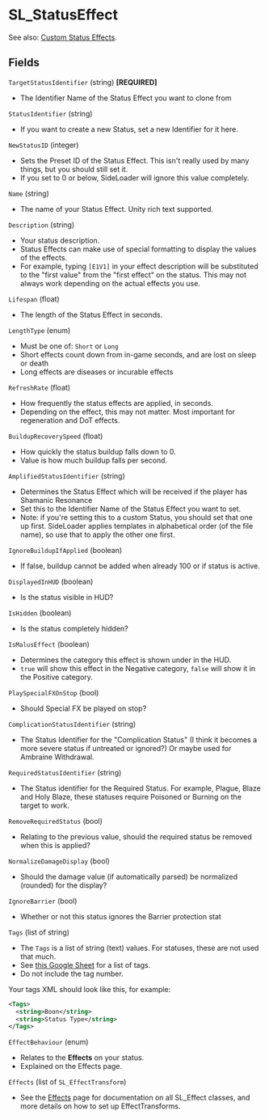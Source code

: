# SL_StatusEffect

See also: [Custom Status Effects](Guides/StatusEffects.md).

## Fields

`TargetStatusIdentifier` (string) <b>[REQUIRED]</b>
* The Identifier Name of the Status Effect you want to clone from

`StatusIdentifier` (string)
* If you want to create a new Status, set a new Identifier for it here.

`NewStatusID` (integer)
* Sets the Preset ID of the Status Effect. This isn't really used by many things, but you should still set it.
* If you set to 0 or below, SideLoader will ignore this value completely.

`Name` (string)
* The name of your Status Effect. Unity rich text supported.

`Description` (string)
* Your status description.
* Status Effects can make use of special formatting to display the values of the effects.
* For example, typing `[E1V1]` in your effect description will be substituted to the "first value" from the "first effect" on the status. This may not always work depending on the actual effects you use.

`Lifespan` (float)
* The length of the Status Effect in seconds.

`LengthType` (enum)
* Must be one of: `Short` or `Long`
* Short effects count down from in-game seconds, and are lost on sleep or death
* Long effects are diseases or incurable effects

`RefreshRate` (float)
* How frequently the status effects are applied, in seconds.
* Depending on the effect, this may not matter. Most important for regeneration and DoT effects.

`BuildupRecoverySpeed` (float)
* How quickly the status buildup falls down to 0.
* Value is how much buildup falls per second.

`AmplifiedStatusIdentifier` (string)
* Determines the Status Effect which will be received if the player has Shamanic Resonance
* Set this to the Identifier Name of the Status Effect you want to set.
* Note: if you're setting this to a custom Status, you should set that one up first. SideLoader applies templates in alphabetical order (of the file name), so use that to apply the other one first.

`IgnoreBuildupIfApplied` (boolean)
* If false, buildup cannot be added when already 100 or if status is active.

`DisplayedInHUD` (boolean)
* Is the status visible in HUD?

`IsHidden` (boolean)
* Is the status completely hidden?

`IsMalusEffect` (boolean)
* Determines the category this effect is shown under in the HUD.
* `true` will show this effect in the Negative category, `false` will show it in the Positive category.

`PlaySpecialFXOnStop` (bool)
* Should Special FX be played on stop?

`ComplicationStatusIdentifier` (string)
* The Status Identifier for the "Complication Status" (I think it becomes a more severe status if untreated or ignored?) Or maybe used for Ambraine Withdrawal.

`RequiredStatusIdentifier` (string)
* The Status identifier for the Required Status. For example, Plague, Blaze and Holy Blaze, these statuses require Poisoned or Burning on the target to work.

`RemoveRequiredStatus` (bool)
* Relating to the previous value, should the required status be removed when this is applied?

`NormalizeDamageDisplay` (bool)
* Should the damage value (if automatically parsed) be normalized (rounded) for the display?

`IgnoreBarrier` (bool)
* Whether or not this status ignores the Barrier protection stat

`Tags` (list of string)
* The `Tags` is a list of string (text) values. For statuses, these are not used that much.
* See [this Google Sheet](https://docs.google.com/spreadsheets/d/1btxPTmgeRqjhqC5dwpPXWd49-_tX_OVLN1Uvwv525K4/edit#gid=1840819680) for a list of tags.
* Do not include the tag number.

Your tags XML should look like this, for example:
```xml
<Tags>
  <string>Boon</string>
  <string>Status Type</string>
</Tags>
```

`EffectBehaviour` (enum)
* Relates to the <b>Effects</b> on your status.
* Explained on the Effects page.

`Effects` (list of `SL_EffectTransform`)
* See the [Effects](API/SL_EffectTransform) page for documentation on all SL_Effect classes, and more details on how to set up EffectTransforms.